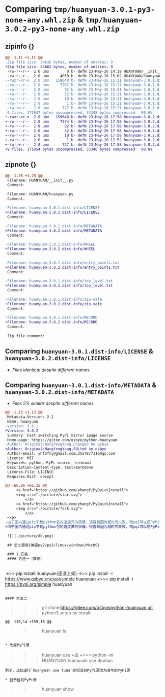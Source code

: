 # Comparing `tmp/huanyuan-3.0.1-py3-none-any.whl.zip` & `tmp/huanyuan-3.0.2-py3-none-any.whl.zip`

## zipinfo {}

```diff
@@ -1,11 +1,11 @@
-Zip file size: 34610 bytes, number of entries: 9
+Zip file size: 34602 bytes, number of entries: 9
 -rw-r--r--  2.0 unx        0 b- defN 23-May-26 14:19 HUANYUAN/__init__.py
 -rw-r--r--  2.0 unx     4050 b- defN 23-May-26 15:02 HUANYUAN/huanyuan.py
--rwxr-xr-x  2.0 unx   159640 b- defN 23-May-26 15:21 huanyuan-3.0.1.dist-info/LICENSE
--rw-r--r--  2.0 unx     7267 b- defN 23-May-26 15:21 huanyuan-3.0.1.dist-info/METADATA
--rw-r--r--  2.0 unx       92 b- defN 23-May-26 15:21 huanyuan-3.0.1.dist-info/WHEEL
--rw-r--r--  2.0 unx       52 b- defN 23-May-26 15:21 huanyuan-3.0.1.dist-info/entry_points.txt
--rw-r--r--  2.0 unx       18 b- defN 23-May-26 15:21 huanyuan-3.0.1.dist-info/top_level.txt
--rw-r--r--  2.0 unx        1 b- defN 23-May-26 15:21 huanyuan-3.0.1.dist-info/zip-safe
--rw-rw-r--  2.0 unx      727 b- defN 23-May-26 15:21 huanyuan-3.0.1.dist-info/RECORD
-9 files, 171847 bytes uncompressed, 33348 bytes compressed:  80.6%
+-rwxr-xr-x  2.0 unx   159640 b- defN 23-May-26 17:58 huanyuan-3.0.2.dist-info/LICENSE
+-rw-r--r--  2.0 unx     7274 b- defN 23-May-26 17:58 huanyuan-3.0.2.dist-info/METADATA
+-rw-r--r--  2.0 unx       92 b- defN 23-May-26 17:58 huanyuan-3.0.2.dist-info/WHEEL
+-rw-r--r--  2.0 unx       52 b- defN 23-May-26 17:58 huanyuan-3.0.2.dist-info/entry_points.txt
+-rw-r--r--  2.0 unx       18 b- defN 23-May-26 17:58 huanyuan-3.0.2.dist-info/top_level.txt
+-rw-r--r--  2.0 unx        1 b- defN 23-May-26 17:52 huanyuan-3.0.2.dist-info/zip-safe
+-rw-rw-r--  2.0 unx      727 b- defN 23-May-26 17:58 huanyuan-3.0.2.dist-info/RECORD
+9 files, 171854 bytes uncompressed, 33340 bytes compressed:  80.6%
```

## zipnote {}

```diff
@@ -1,28 +1,28 @@
 Filename: HUANYUAN/__init__.py
 Comment: 
 
 Filename: HUANYUAN/huanyuan.py
 Comment: 
 
-Filename: huanyuan-3.0.1.dist-info/LICENSE
+Filename: huanyuan-3.0.2.dist-info/LICENSE
 Comment: 
 
-Filename: huanyuan-3.0.1.dist-info/METADATA
+Filename: huanyuan-3.0.2.dist-info/METADATA
 Comment: 
 
-Filename: huanyuan-3.0.1.dist-info/WHEEL
+Filename: huanyuan-3.0.2.dist-info/WHEEL
 Comment: 
 
-Filename: huanyuan-3.0.1.dist-info/entry_points.txt
+Filename: huanyuan-3.0.2.dist-info/entry_points.txt
 Comment: 
 
-Filename: huanyuan-3.0.1.dist-info/top_level.txt
+Filename: huanyuan-3.0.2.dist-info/top_level.txt
 Comment: 
 
-Filename: huanyuan-3.0.1.dist-info/zip-safe
+Filename: huanyuan-3.0.2.dist-info/zip-safe
 Comment: 
 
-Filename: huanyuan-3.0.1.dist-info/RECORD
+Filename: huanyuan-3.0.2.dist-info/RECORD
 Comment: 
 
 Zip file comment:
```

## Comparing `huanyuan-3.0.1.dist-info/LICENSE` & `huanyuan-3.0.2.dist-info/LICENSE`

 * *Files identical despite different names*

## Comparing `huanyuan-3.0.1.dist-info/METADATA` & `huanyuan-3.0.2.dist-info/METADATA`

 * *Files 5% similar despite different names*

```diff
@@ -1,13 +1,13 @@
 Metadata-Version: 2.1
 Name: huanyuan
-Version: 3.0.1
+Version: 3.0.2
 Summary: Fast switching PyPi mirror image source
 Home-page: https://gitee.com/qsbye/python-huanyuan
-Author: Original:HangfengYang,Changed by qsbye
+Author: Original:HangfengYang,Edited by qsbye
 Author-email: yhf5fhy@gmail.com,2557877116@qq.com
 License: MIT
 Keywords: python、PyPi source、terminal
 Description-Content-Type: text/markdown
 License-File: LICENSE
 Requires-Dist: docopt
 
@@ -66,26 +66,25 @@
     <a href="https://github.com/yhangf/PyQuickInstall">
     <img src="./picture/star.svg">
         </a>
     <a href="https://github.com/yhangf/PyQuickInstall">
     <img src="./picture/fork.svg">
         </a>
 </p>
-由于国内通过pip下载python包的速度真的很慢，很容易因为超时而失败，而pqi可以把PyPi源迅速切换为国内源tuna, douban, aliyun, ustc从而大大加快python包的安装速度，提速效果见下图所示。huanyuan是对pqi的修改版本,添加类似`python -m huanyuan`的模块方式访问模块,解决某些情况下安装pqi后在命令行显示无此命令或者修改指定版本Python的下载源.
+由于国内通过pip下载python包的速度真的很慢，很容易因为超时而失败，而pqi可以把PyPi源迅速切换为国内源tuna, douban, aliyun, ustc从而大大加快python包的安装速度，提速效果见下图所示。huanyuan是对pqi的修改版本,添加类似`python -m HUANYUAN.huanyuan`的模块方式访问模块,解决某些情况下安装pqi后在命令行显示无此命令或者修改指定版本Python的下载源.
 
 ![](./picture/db.png)
 
 ## 怎么使用(兼容py2/py3/linux/windows/MacOS)
 
 ### 1.安装
 #### 方法一（推荐）
 
 ```
->>> pip install huanyuan(还没上架)
->>> pip install -i https://www.qsbye.cn/pypi/simple huanyuan
+>>> pip install -i https://pypi.org/simple huanyuan
 ```
 
 #### 方法二
 ```
 >>> git clone https://gitee.com/qsbye/python-huanyuan.git
 >>> python3 setup.py install
 ```
@@ -110,14 +109,16 @@
 ```
 >>> huanyuan ls
 ```
 
 * 改变PyPi源
 ```
 >>> huanyuan use <name>
+或
+>>> python -m HUANYUAN.huanyuan use douban
 ```
 例子，比如运行`huanyuan use tuna`即把当前PyPi源改为清华的PyPi源
 
 * 显示当前PyPi源
 ```
 >>> huanyuan show
 ```
```

